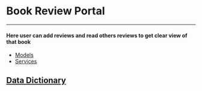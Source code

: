 
# Book Review Portal

---  

#### Here user can add reviews and read others reviews to get clear view of that book  

- [Models](https://github.com/vivekbmraut/BookReview/tree/master/BookReview/Models)  
- [Services](https://github.com/vivekbmraut/BookReview/tree/master/BookReview/Services)  


## [Data Dictionary](https://github.com/vivekbmraut/BookReview/blob/master/BookReview/book_reviewDB.txt) 
